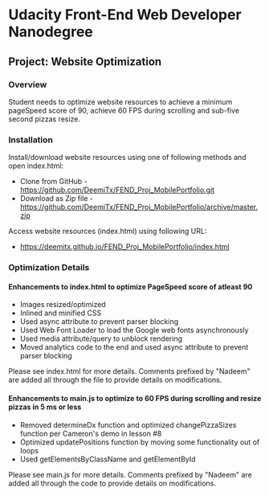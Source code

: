 # Udacity Front-End Web Developer Nanodegree
## Project: Website Optimization


### Overview
Student needs to optimize website resources to achieve a minimum pageSpeed score of 90, achieve 60 FPS during scrolling and sub-five second pizzas resize.

### Installation
Install/download website resources using one of following methods and open index.html:
* Clone from GitHub - https://github.com/DeemiTx/FEND_Proj_MobilePortfolio.git
* Download as Zip file - https://github.com/DeemiTx/FEND_Proj_MobilePortfolio/archive/master.zip

Access website resources (index.html) using following URL:
* https://deemitx.github.io/FEND_Proj_MobilePortfolio/index.html

### Optimization Details

#### Enhancements to index.html to optimize PageSpeed score of atleast 90
* Images resized/optimized
* Inlined and minified CSS
* Used async attribute to prevent parser blocking
* Used Web Font Loader to load the Google web fonts asynchronously
* Used media attribute/query to unblock rendering
* Moved analytics code to the end and used async attribute to prevent parser blocking

Please see index.html for more details.  Comments prefixed by "Nadeem" are added all through the file to provide details on modifications.

#### Enhancements to main.js to optimize to 60 FPS during scrolling and resize pizzas in 5 ms or less
* Removed determineDx function and optimized changePizzaSizes function per Cameron's demo in lesson #8
* Optimized updatePositions function by moving some functionality out of loops
* Used getElementsByClassName and getElementById

Please see main.js for more details.  Comments prefixed by "Nadeem" are added all through the code to provide details on modifications.
